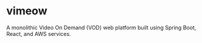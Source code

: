 # vimeow
A monolithic Video On Demand (VOD) web platform built using Spring Boot, React, and AWS services.
